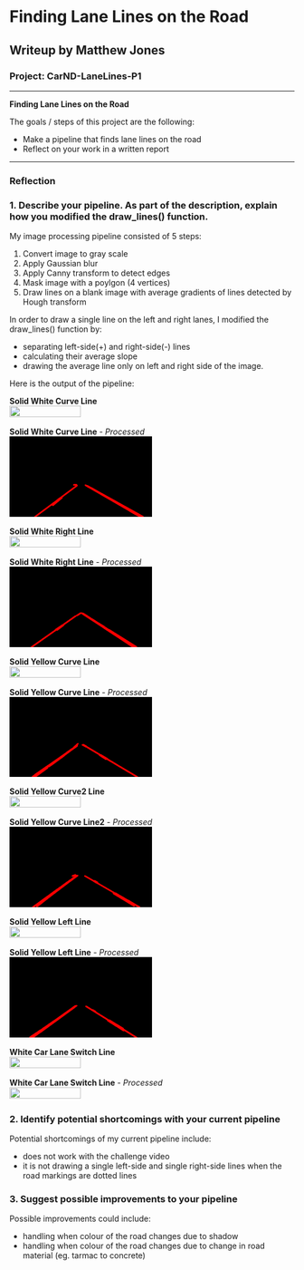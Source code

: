 # **Finding Lane Lines on the Road**

## Writeup by Matthew Jones

### Project: CarND-LaneLines-P1

---

**Finding Lane Lines on the Road**

The goals / steps of this project are the following:
* Make a pipeline that finds lane lines on the road
* Reflect on your work in a written report


[//]: # (Image References)

---

### Reflection

### 1. Describe your pipeline. As part of the description, explain how you modified the draw_lines() function.

My image processing pipeline consisted of 5 steps:
 1. Convert image to gray scale
 2. Apply Gaussian blur
 3. Apply Canny transform to detect edges
 4. Mask image with a poylgon (4 vertices)
 5. Draw lines on a blank image with average gradients of lines detected by Hough transform

In order to draw a single line on the left and right lanes, I modified the draw_lines() function by:
 * separating left-side(+) and right-side(-) lines
 * calculating their average slope
 * drawing the average line only on left and right side of the image.

Here is the output of the pipeline:

**Solid White Curve Line**
<br/>
<img src="./test_images/solidWhiteCurve.jpg" width=50% height=50%>

**Solid White Curve Line** - _Processed_
<br/>
<img src="./test_images_output/solidWhiteCurveprocessed.png" width=50% height=50%>

**Solid White Right Line**
<br/>
<img src="./test_images/solidWhiteRight.jpg" width=50% height=50%>

**Solid White Right Line** - _Processed_
<br/>
<img src="./test_images_output/solidWhiteRightprocessed.png" width=50% height=50%>

**Solid Yellow Curve Line**
<br/>
<img src="./test_images/solidYellowCurve.jpg" width=50% height=50%>

**Solid Yellow Curve Line** - _Processed_
<br/>
<img src="./test_images_output/solidYellowCurveprocessed.png" width=50% height=50%>

**Solid Yellow Curve2 Line**
<br/>
<img src="./test_images/solidYellowCurve2.jpg" width=50% height=50%>

**Solid Yellow Curve Line2** - _Processed_
<br/>
<img src="./test_images_output/solidYellowCurve2processed.png" width=50% height=50%>

**Solid Yellow Left Line**
<br/>
<img src="./test_images/solidYellowLeft.jpg" width=50% height=50%>

**Solid Yellow Left Line** - _Processed_
<br/>
<img src="./test_images_output/solidYellowLeftprocessed.png" width=50% height=50%>

**White Car Lane Switch Line**
<br/>
<img src="./test_images/whiteCarLaneSwitch.jpg" width=50% height=50%>

**White Car Lane Switch Line** - _Processed_
<br/>
<img src="./test_images_output/whiteCarLaneSwitch.png" width=50% height=50%>


### 2. Identify potential shortcomings with your current pipeline

Potential shortcomings of my current pipeline include:
 * does not work with the challenge video
 * it is not drawing a single left-side and single right-side lines when the road markings are dotted lines


### 3. Suggest possible improvements to your pipeline

Possible improvements could include:
 * handling when colour of the road changes due to shadow
 * handling when colour of the road changes due to change in road material (eg. tarmac to concrete)
